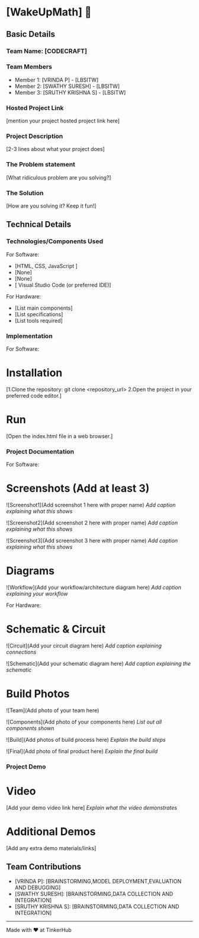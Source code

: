 # [WakeUpMath] 🎯


## Basic Details
### Team Name: [CODECRAFT]


### Team Members
- Member 1: [VRINDA P] - [LBSITW]
- Member 2: [SWATHY SURESH] - [LBSITW]
- Member 3: [SRUTHY KRISHNA S] - [LBSITW]

### Hosted Project Link
[mention your project hosted project link here]

### Project Description
[2-3 lines about what your project does]

### The Problem statement
[What ridiculous problem are you solving?]

### The Solution
[How are you solving it? Keep it fun!]

## Technical Details
### Technologies/Components Used
For Software:
- [HTML, CSS, JavaScript ]
- [None]
- [None]
- [ Visual Studio Code (or preferred IDE)]

For Hardware:
- [List main components]
- [List specifications]
- [List tools required]

### Implementation
For Software:
# Installation
[1.Clone the repository: git clone <repository_url>
2.Open the project in your preferred code editor.]

# Run
[Open the index.html file in a web browser.]

### Project Documentation
For Software:

# Screenshots (Add at least 3)
![Screenshot1](Add screenshot 1 here with proper name)
*Add caption explaining what this shows*

![Screenshot2](Add screenshot 2 here with proper name)
*Add caption explaining what this shows*

![Screenshot3](Add screenshot 3 here with proper name)
*Add caption explaining what this shows*

# Diagrams
![Workflow](Add your workflow/architecture diagram here)
*Add caption explaining your workflow*

For Hardware:

# Schematic & Circuit
![Circuit](Add your circuit diagram here)
*Add caption explaining connections*

![Schematic](Add your schematic diagram here)
*Add caption explaining the schematic*

# Build Photos
![Team](Add photo of your team here)


![Components](Add photo of your components here)
*List out all components shown*

![Build](Add photos of build process here)
*Explain the build steps*

![Final](Add photo of final product here)
*Explain the final build*

### Project Demo
# Video
[Add your demo video link here]
*Explain what the video demonstrates*

# Additional Demos
[Add any extra demo materials/links]

## Team Contributions
- [VRINDA P]: [BRAINSTORMING,MODEL DEPLOYMENT,EVALUATION AND DEBUGGING]
- [SWATHY SURESH]: [BRAINSTORMING,DATA COLLECTION AND INTEGRATION]
- [SRUTHY KRISHNA S]: [BRAINSTORMING,DATA COLLECTION AND INTEGRATION]

---
Made with ❤️ at TinkerHub
